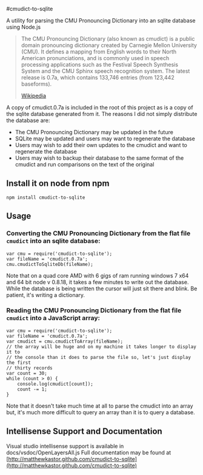 #cmudict-to-sqlite

A utility for parsing the CMU Pronouncing Dictionary into an sqlite database 
using Node.js

> The CMU Pronouncing Dictionary (also known as cmudict) is a public domain 
> pronouncing dictionary created by Carnegie Mellon University (CMU). It 
> defines a mapping from English words to their North American pronunciations, 
> and is commonly used in speech processing applications such as the Festival 
> Speech Synthesis System and the CMU Sphinx speech recognition system. The 
> latest release is 0.7a, which contains 133,746 entries (from 123,442 
> baseforms).
>
> [Wikipedia](http://en.wikipedia.org/wiki/CMU_Pronouncing_Dictionary)

A copy of cmudict.0.7a is included in the root of this project as is a copy of 
the sqlite database generated from it. The reasons I did not simply distribute 
the database are:

* The CMU Pronouncing Dictionary may be updated in the future
* SQLite may be updated and users may want to regenerate the database
* Users may wish to add their own updates to the cmudict and want to regenerate the database
* Users may wish to backup their database to the same format of the cmudict and run comparisons on the text of the original


## Install it on node from npm

`npm install cmudict-to-sqlite`

## Usage


### Converting the CMU Pronouncing Dictionary from the flat file `cmudict` into an sqlite database:

```
var cmu = require('cmudict-to-sqlite');
var fileName = 'cmudict.0.7a';
cmu.cmudictToSqliteDb(fileName);
```

Note that on a quad core AMD with 6 gigs of ram running windows 7 x64 and 
64 bit node v 0.8.18, it takes a few minutes to write out the database. While 
the database is being written the cursor will just sit there and blink. Be 
patient, it's writing a dictionary.



### Reading the CMU Pronouncing Dictionary from the flat file `cmudict` into a JavaScript array:

```
var cmu = require('cmudict-to-sqlite');
var fileName = 'cmudict.0.7a';
var cmudict = cmu.cmudictToArray(fileName);
// the array will be huge and on my machine it takes longer to display it to 
// the console than it does to parse the file so, let's just display the first 
// thirty records
var count = 30;
while (count > 0) {
    console.log(cmudict[count]);
    count -= 1;
}
```

Note that it doesn't take much time at all to parse the cmudict into an array 
but, it's much more difficult to query an array than it is to query a database.


## Intellisense Support and Documentation

Visual studio intellisense support is available in docs/vsdoc/OpenLayersAll.js
Full documentation may be found at [http://matthewkastor.github.com/cmudict-to-sqlite](http://matthewkastor.github.com/cmudict-to-sqlite)